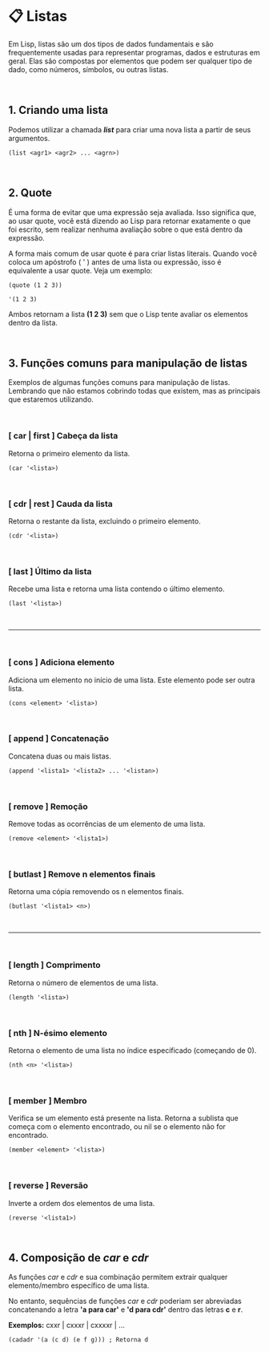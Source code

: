# 📋 Listas
Em Lisp, listas são um dos tipos de dados fundamentais e são frequentemente usadas para representar programas, dados e estruturas em geral. Elas são compostas por elementos que podem ser qualquer tipo de dado, como números, símbolos, ou outras listas. 

<br>

## 1. Criando uma lista
Podemos utilizar a chamada ***list*** para criar uma nova lista a partir de seus argumentos.

```
(list <agr1> <agr2> ... <agrn>)
```
<br>

## 2. Quote
É uma forma de evitar que uma expressão seja avaliada. Isso significa que, ao usar quote, você está dizendo ao Lisp para retornar exatamente o que foi escrito, sem realizar nenhuma avaliação sobre o que está dentro da expressão.

A forma mais comum de usar quote é para criar listas literais. Quando você coloca um apóstrofo ( ' ) antes de uma lista ou expressão, isso é equivalente a usar quote. Veja um exemplo:

```
(quote (1 2 3))

'(1 2 3)
```

Ambos retornam a lista **(1 2 3)** sem que o Lisp tente avaliar os elementos dentro da lista.

<br>

## 3. Funções comuns para manipulação de listas
Exemplos de algumas funções comuns para manipulação de listas. Lembrando que não estamos cobrindo todas que existem, mas as principais que estaremos utilizando.

<br>

### [ car | first ] Cabeça da lista

Retorna o primeiro elemento da lista.

```
(car '<lista>)
```
<br>

### [ cdr | rest ] Cauda da lista

Retorna o restante da lista, excluindo o primeiro elemento.

```
(cdr '<lista>)
```
<br>

### [ last ] Último da lista

Recebe uma lista e retorna uma lista contendo o último elemento.

```
(last '<lista>)
```
<br>

---

<br>

### [ cons ] Adiciona elemento

Adiciona um elemento no início de uma lista. Este elemento pode ser outra lista.

```
(cons <element> '<lista>)
```
<br>

### [ append ] Concatenação

Concatena duas ou mais listas.

```
(append '<lista1> '<lista2> ... '<listan>)
```
<br>

### [ remove ] Remoção

Remove todas as ocorrências de um elemento de uma lista.

```
(remove <element> '<lista1>)
```
<br>

### [ butlast ] Remove n elementos finais

Retorna uma cópia removendo os n elementos finais.

```
(butlast '<lista1> <n>)
```
<br>

---

<br>

### [ length ] Comprimento

Retorna o número de elementos de uma lista.

```
(length '<lista>)
```
<br>

### [ nth ] N-ésimo elemento

Retorna o elemento de uma lista no índice especificado (começando de 0).

```
(nth <n> '<lista>)
```
<br>

### [ member ] Membro

Verifica se um elemento está presente na lista. Retorna a sublista que começa com o elemento encontrado, ou nil se o elemento não for encontrado.

```
(member <element> '<lista>)
```
<br>

### [ reverse ] Reversão

Inverte a ordem dos elementos de uma lista.

```
(reverse '<lista1>)
```
<br>

## 4. Composição de *car* e *cdr*
As funções *car* e *cdr* e sua combinação permitem extrair qualquer elemento/membro específico de uma lista.

No entanto, sequências de funções *car* e *cdr* poderiam ser abreviadas concatenando a letra **'a para car'** e **'d para cdr'** dentro das letras **c** e **r**.

**Exemplos:** cxxr | cxxxr | cxxxxr | ...

```
(cadadr '(a (c d) (e f g))) ; Retorna d
```